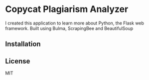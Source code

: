 # Copycat Plagiarism Analyzer

I created this application to learn more about Python, the Flask web framework.
Built using Bulma, ScrapingBee and BeautifulSoup

## Installation

## License
MIT